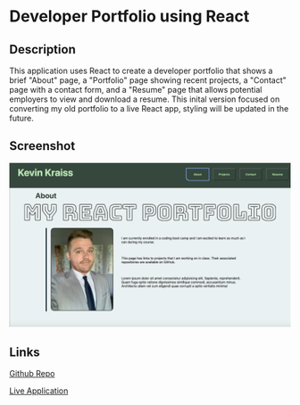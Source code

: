 # Developer Portfolio using React

## Description
This application uses React to create a developer portfolio that shows a brief "About" page, a "Portfolio" page showing recent projects, a "Contact" page with a contact form, and a "Resume" page that allows potential employers to view and download a resume. This inital version focused on converting my old portfolio to a live React app, styling will be updated in the future. 

## Screenshot
![preview](./src/images/ss1.png)

## Links

[Github Repo](https://github.com/kevinkraiss/react-developer-portfolio/)

[Live Application](https://kevinkraiss.github.io/react-developer-portfolio/)